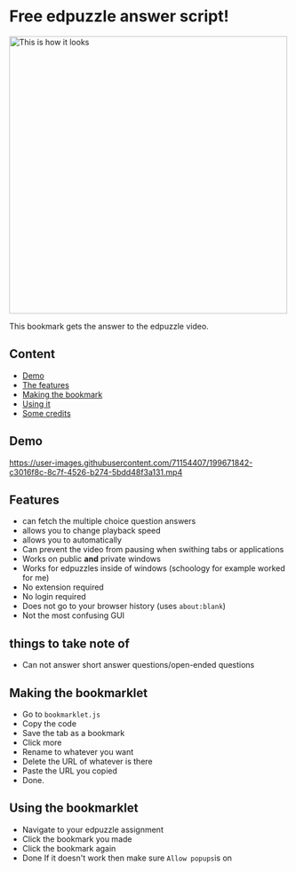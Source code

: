 # Free edpuzzle answer script!
<img src="https://raw.githubusercontent.com/ading2210/edpuzzle-answers/main/static/images/screenshot4.png" alt="This is how it looks" width="500"/>

This bookmark gets the answer to the edpuzzle video.

## Content
- [Demo](#demo)
- [The features](#features)
- [Making the bookmark](#creating-the-bookmarklet)
- [Using it](#using-the-bookmarklet)
- [Some credits](#credits)


## Demo
https://user-images.githubusercontent.com/71154407/199671842-c3016f8c-8c7f-4526-b274-5bdd48f3a131.mp4

## Features
 - can fetch the multiple choice question answers
 - allows you to change playback speed
 - allows you to automatically
 - Can prevent the video from pausing when swithing tabs or applications
 - Works on public **and** private windows
 - Works for edpuzzles inside of windows (schoology for example worked for me)
 - No extension required
 - No login required
 - Does not go to your browser history (uses `about:blank`)
 - Not the most confusing GUI

## things to take note of
 - Can not answer short answer questions/open-ended questions

## Making the bookmarklet
- Go to `bookmarklet.js`
- Copy the code
- Save the tab as a bookmark
- Click more
- Rename to whatever you want
- Delete the URL of whatever is there
- Paste the URL you copied
- Done.

## Using the bookmarklet
 - Navigate to your edpuzzle assignment
 - Click the bookmark you made
 - Click the bookmark again
 - Done
   If it doesn't work then make sure `Allow popups`is on 
